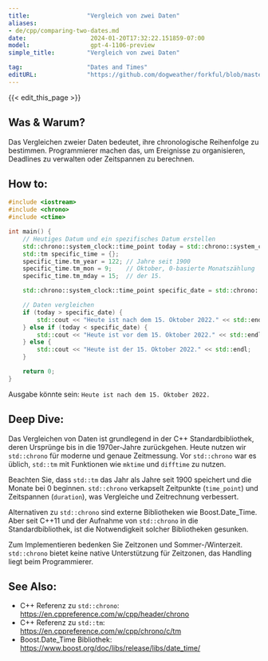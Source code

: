 ```yaml
---
title:                "Vergleich von zwei Daten"
aliases:
- de/cpp/comparing-two-dates.md
date:                  2024-01-20T17:32:22.151859-07:00
model:                 gpt-4-1106-preview
simple_title:         "Vergleich von zwei Daten"

tag:                  "Dates and Times"
editURL:              "https://github.com/dogweather/forkful/blob/master/content/de/cpp/comparing-two-dates.md"
---
```


{{< edit_this_page >}}

## Was & Warum?
Das Vergleichen zweier Daten bedeutet, ihre chronologische Reihenfolge zu bestimmen. Programmierer machen das, um Ereignisse zu organisieren, Deadlines zu verwalten oder Zeitspannen zu berechnen.

## How to:
```C++
#include <iostream>
#include <chrono>
#include <ctime>

int main() {
    // Heutiges Datum und ein spezifisches Datum erstellen
    std::chrono::system_clock::time_point today = std::chrono::system_clock::now();
    std::tm specific_time = {};
    specific_time.tm_year = 122; // Jahre seit 1900
    specific_time.tm_mon = 9;    // Oktober, 0-basierte Monatszählung
    specific_time.tm_mday = 15;  // der 15.

    std::chrono::system_clock::time_point specific_date = std::chrono::system_clock::from_time_t(mktime(&specific_time));

    // Daten vergleichen
    if (today > specific_date) {
        std::cout << "Heute ist nach dem 15. Oktober 2022." << std::endl;
    } else if (today < specific_date) {
        std::cout << "Heute ist vor dem 15. Oktober 2022." << std::endl;
    } else {
        std::cout << "Heute ist der 15. Oktober 2022." << std::endl;
    }

    return 0;
}
```
Ausgabe könnte sein: `Heute ist nach dem 15. Oktober 2022.`

## Deep Dive:
Das Vergleichen von Daten ist grundlegend in der C++ Standardbibliothek, deren Ursprünge bis in die 1970er-Jahre zurückgehen. Heute nutzen wir `std::chrono` für moderne und genaue Zeitmessung. Vor `std::chrono` war es üblich, `std::tm` mit Funktionen wie `mktime` und `difftime` zu nutzen.

Beachten Sie, dass `std::tm` das Jahr als Jahre seit 1900 speichert und die Monate bei 0 beginnen. `std::chrono` verkapselt Zeitpunkte (`time_point`) und Zeitspannen (`duration`), was Vergleiche und Zeitrechnung verbessert.

Alternativen zu `std::chrono` sind externe Bibliotheken wie Boost.Date_Time. Aber seit C++11 und der Aufnahme von `std::chrono` in die Standardbibliothek, ist die Notwendigkeit solcher Bibliotheken gesunken.

Zum Implementieren bedenken Sie Zeitzonen und Sommer-/Winterzeit. `std::chrono` bietet keine native Unterstützung für Zeitzonen, das Handling liegt beim Programmierer.

## See Also:
- C++ Referenz zu `std::chrono`: https://en.cppreference.com/w/cpp/header/chrono
- C++ Referenz zu `std::tm`: https://en.cppreference.com/w/cpp/chrono/c/tm
- Boost.Date_Time Bibliothek: https://www.boost.org/doc/libs/release/libs/date_time/
